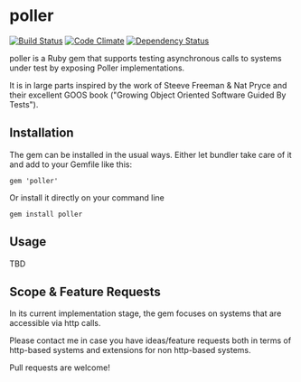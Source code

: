 poller
======

[![Build Status](https://travis-ci.org/mkrogemann/poller.png)](https://travis-ci.org/mkrogemann/poller)
[![Code Climate](https://codeclimate.com/badge.png)](https://codeclimate.com/github/mkrogemann/poller)
[![Dependency Status](https://gemnasium.com/mkrogemann/poller.png)](https://gemnasium.com/mkrogemann/poller)

poller is a Ruby gem that supports testing asynchronous calls to systems under test by exposing Poller implementations.

It is in large parts inspired by the work of Steeve Freeman &amp; Nat Pryce and their excellent GOOS book ("Growing Object Oriented Software Guided By Tests").

Installation
------------
The gem can be installed in the usual ways. Either let bundler take care of it and add to your Gemfile like this:

    gem 'poller'

Or install it directly on your command line

    gem install poller

Usage
-----
TBD

Scope &amp; Feature Requests
----------------------------
In its current implementation stage, the gem focuses on systems that are accessible via http calls.

Please contact me in case you have ideas/feature requests both in terms of http-based systems and extensions for non http-based systems.

Pull requests are welcome!



